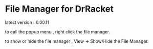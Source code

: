 # File Manager for DrRacket

latest version : 0.00.11


to call the popup menu , right click the file manager.
 
to show or hide the file manager , View -> Show/Hide the File Manager.


